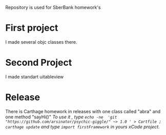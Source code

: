 Repository is used for SberBank homework's
# First project
I made several objc classes there.

# Second Project
I made standart uitableview

# Release
There is Carthage homework in releases with one class called "abra" and one method "sayHi()"
*To use it , type `echo -ne  'git "https://github.com/arsinator/psychic-giggle/" ~> 1.0 ' > Cartfile ; carthage update` and type `import firstFramework` in yours xCode project.*
